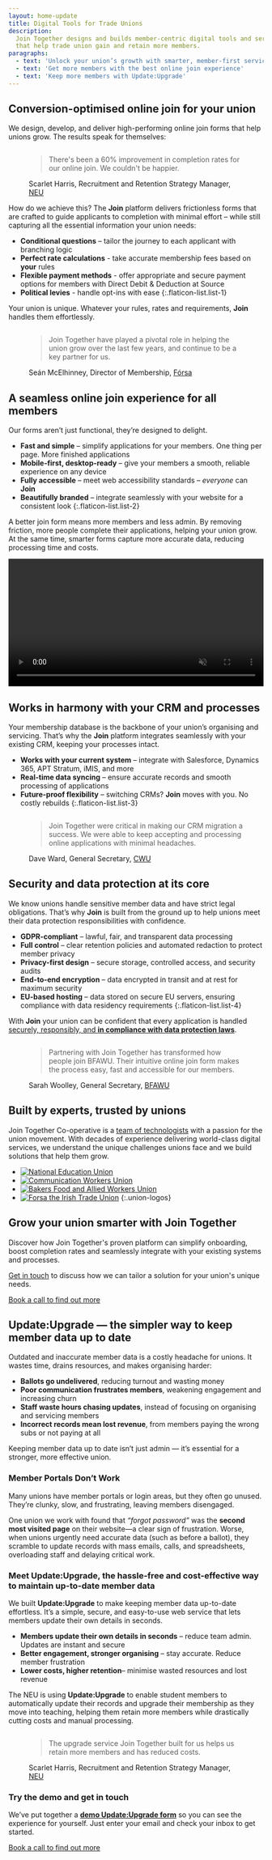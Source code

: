 ```yaml
---
layout: home-update
title: Digital Tools for Trade Unions
description:
  Join Together designs and builds member-centric digital tools and services
  that help trade union gain and retain more members.
paragraphs:
  - text: 'Unlock your union’s growth with smarter, member-first services'
  - text: 'Get more members with the best online join experience'
  - text: 'Keep more members with Update:Upgrade'
---
```


<!-- Start with focus on our current headline feature: drastic improvement in conversion -->
## Conversion-optimised online join for your union

We design, develop, and deliver high-performing online join forms that help unions grow. The results speak for
themselves:

<!-- First bit of social proof. Actual quote and photo needs signing off from Scarlet -->
<figure class="quote neu">
  <img class="avatar" src="/assets/images/people/scarlet-harris.jpg" alt="">

  <blockquote>There's been a 60% improvement in completion rates for our online join. We couldn't be happier.</blockquote>
  <figcaption>Scarlet Harris, Recruitment and Retention Strategy Manager, <a href="https://neu.org.uk">NEU</a></figcaption>
</figure>

<!-- Talk a bit about being user and user-experience focused -->
How do we achieve this? The **Join** platform delivers frictionless forms that are crafted to guide applicants 
to completion with minimal effort – while still capturing all the essential information your union needs:

- **Conditional questions** – tailor the journey to each applicant with branching logic
- **Perfect rate calculations** - take accurate membership fees based on **your** rules
- **Flexible payment methods** - offer appropriate and secure payment options for members with Direct Debit & Deduction at Source
- **Political levies** - handle opt-ins with ease
{:.flaticon-list.list-1}

Your union is unique. Whatever your rules, rates and requirements, **Join** handles them effortlessly.

<!-- More social proof (tbc) — do we need this to have a specific focus? -->
<figure class="quote forsa">
  <img class="avatar" src="/assets/images/people/sean-mcElhinney.jpg" alt="">

  <blockquote>Join Together have played a pivotal role in helping the union grow over the last few years, and continue
  to be a key partner for us.</blockquote>
  <figcaption>Seán McElhinney, Director of Membership, <a href="https://www.forsa.ie">Fórsa</a></figcaption>
</figure>

<!-- Talk about how great the experience is for all -->
## A seamless online join experience for all members

Our forms aren’t just functional, they’re designed to delight.

- **Fast and simple** – simplify applications for your members. One thing per page. More finished applications
- **Mobile-first, desktop-ready** – give your members a smooth, reliable experience on any device
- **Fully accessible** – meet web accessibility standards – _everyone_ can **Join**
- **Beautifully branded** – integrate seamlessly with your website for a consistent look
{:.flaticon-list.list-2}

A better join form means more members and less admin. By removing friction, more people complete their applications,
helping your union grow. At the same time, smarter forms capture more accurate data, reducing processing time and costs.

<!-- Show the thing: a video showing the form in action that auto-plays on a loop -->
<video width="100%" autoplay muted playsinline>
  <source src="/assets/videos/show-the-thing.mp4" type="video/mp4">
  <source src="/assets/videos/show-the-thing.webm" type="video/webm">
  Your browser does not support the video tag.
</video>

<!-- CRM/process integration is another key thing to sell/convince on -->
## Works in harmony with your CRM and processes

Your membership database is the backbone of your union’s organising and servicing. That’s why the **Join** platform
integrates seamlessly with your existing CRM, keeping your processes intact.

- **Works with your current system** – integrate with Salesforce, Dynamics 365, APT Stratum, iMIS, and more
- **Real-time data syncing** – ensure accurate records and smooth processing of applications
- **Future-proof flexibility** – switching CRMs? **Join** moves with you. No costly rebuilds
{:.flaticon-list.list-3}

<!-- Social proof from a union that has gone through a CRM migration, again to be signed-off -->
<figure class="quote cwu">
  <img class="avatar" src="/assets/images/people/dave-ward.jpg" alt="">

  <blockquote>Join Together were critical in making our CRM migration a success. We were able to keep accepting and
  processing online applications with minimal headaches.</blockquote>
  <figcaption>Dave Ward, General Secretary, <a href="https://www.cwu.org">CWU</a></figcaption>
</figure>

<!-- A bit of a grab bag about security, performance and hosting... -->
## Security and data protection at its core

We know unions handle sensitive member data and have strict legal obligations. That’s why **Join** is
built from the ground up to help unions meet their data protection responsibilities with confidence.

- **GDPR-compliant** – lawful, fair, and transparent data processing
- **Full control** – clear retention policies and automated redaction to protect member privacy
- **Privacy-first design** – secure storage, controlled access, and security audits
- **End-to-end encryption** – data encrypted in transit and at rest for maximum security
- **EU-based hosting** – data stored on secure EU servers, ensuring compliance with data residency requirements
{:.flaticon-list.list-4}


With **Join** your union can be confident that every application is handled 
[securely, responsibly, and **in compliance with data protection laws**](/information-security).

<!-- Final bit of social proof, content tbc -->
<figure class="quote bfawu">
  <img class="avatar" src="/assets/images/people/sarah-woolley.jpg" alt="">

  <blockquote>Partnering with Join Together has transformed how people join BFAWU. Their intuitive online join form
    makes the process easy, fast and accessible for our members.</blockquote>
  <figcaption>Sarah Woolley, General Secretary, <a href="https://www.bfawu.org">BFAWU</a></figcaption>
</figure>

## Built by experts, trusted by unions

Join Together Co-operative is a [team of technologists](/team/) with a passion for the union movement. With decades of
experience delivering world-class digital services, we understand the unique challenges unions face and we build
solutions that help them grow.

- [![National Education Union](/assets/images/logos/neu-logo.svg)](https://neu.org.uk)
- [![Communication Workers Union](/assets/images/logos/cwu-logo.svg)](https://cwu.org)
- [![Bakers Food and Allied Workers Union](/assets/images/logos/bfawu-logo.png)](https://bfawu.org)
- [![Forsa the Irish Trade Union](/assets/images/logos/forsa-logo.png)](https://www.forsa.ie)
{:.union-logos}

<!-- Final heading and call to action... -->
## Grow your union smarter with Join Together

Discover how Join Together's proven platform can simplify onboarding, boost completion rates and seamlessly
integrate with your existing systems and processes.

[Get in touch](https://calendly.com/join-together/hello) to discuss how we can tailor a solution for your union's unique
needs.

<nav>
  <a href="https://calendly.com/join-together/hello">Book a call to find out more</a>
</nav>

<div class="callout">
  <h2>Update:Upgrade — the simpler way to keep member data up to date</h2>

  <p>
    Outdated and inaccurate member data is a costly headache for unions. It wastes time, drains resources, and makes organising harder:
  </p>

  <ul class="flaticon-list list-5">
    <li><strong>Ballots go undelivered</strong>, reducing turnout and wasting money</li>
    <li><strong>Poor communication frustrates members</strong>, weakening engagement and increasing churn</li> 
    <li><strong>Staff waste hours chasing updates</strong>, instead of focusing on organising and servicing members</li>
    <li><strong>Incorrect records mean lost revenue</strong>, from members paying the wrong subs or not paying at all</li>
  </ul>

  <p>
    Keeping member data up to date isn’t just admin — it’s essential for a stronger, more effective union.
  </p>

  <h3>Member Portals Don’t Work</h3>

  <p>
    Many unions have member portals or login areas, but they often go unused. They’re clunky, slow, and frustrating, leaving members disengaged.
  </p>

  <p>
    One union we work with found that <em>“forgot password”</em> was the <strong>second most visited page</strong> on their website—a clear sign of frustration. Worse, when unions urgently need accurate data (such as before a ballot), they scramble to update records with mass emails, calls, and spreadsheets, overloading staff and delaying critical work.
  </p>

  <h3>Meet Update:Upgrade, the hassle-free and cost-effective way to maintain up-to-date member data</h3>

  <p>
    We built <strong>Update:Upgrade</strong> to make keeping member data up-to-date effortless. It’s a simple, secure,
    and easy-to-use web service that lets members update their own details in seconds.
  </p>

  <ul class="flaticon-list list-6">
    <li><strong>Members update their own details in seconds</strong> – reduce team admin. Updates are instant and secure</li>
    <li><strong>Better engagement, stronger organising</strong> – stay accurate. Reduce member frustration</li>
    <li><strong>Lower costs, higher retention</strong>– minimise wasted resources and lost revenue</li>
  </ul>

  <p>
    The NEU is using <strong>Update:Upgrade</strong> to enable student members to automatically update their records
    and upgrade their membership as they move into teaching, helping them retain more members while drastically cutting
    costs and manual processing.
  </p>

  <figure class="quote neu">
    <img class="avatar" src="/assets/images/people/scarlet-harris.jpg" alt="">
    <blockquote>The upgrade service Join Together built for us helps us retain more members and has reduced costs.</blockquote>
    <figcaption>Scarlet Harris, Recruitment and Retention Strategy Manager, <a href="https://neu.org.uk">NEU</a></figcaption>
  </figure>

  <h3>Try the demo and get in touch</h3>

  <p>
    We’ve put together a
    <a href="https://demo-update.jointogether.online/"><strong>demo Update:Upgrade form</strong></a>
    so you can see the experience for yourself. Just enter your email and check your inbox to get started.
  </p>

  <nav>
    <a href="https://calendly.com/join-together/hello">Book a call to find out more</a>
  </nav>
</div>
